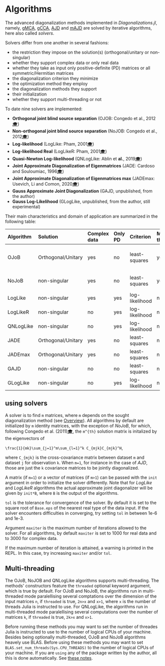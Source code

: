 # Algorithms

The advanced diagonalization methods implemented in *Diagonalizations.jl*,
namely, [gMCA](@ref), [gCCA](@ref), [AJD](@ref) and [mAJD](@ref)
are solved by iterative algorithms, here also called *solvers*.

Solvers differ from one another in several fashions:
- the restriction they impose on the solution(s) (orthogonal/unitary or non-singular)
- whether they support complex data or only real data
- whether they take as input only positive-definite (PD) matrices or all symmetric/Hermitian matrices
- the diagonalization criterion they minimize
- the optimization method they employ
- the diagonalization methods they support
- their initialization
- whether they support multi-threading or not

To date nine solvers are implemented:

- **Orthogonal joint blind source separation** (OJOB: Congedo et al., 2012[🎓](@ref))
- **Non-orthogonal joint blind source separation** (NoJOB: Congedo et al., 2012[🎓](@ref))
- **Log-likelihood** (LogLike: Pham, 2001[🎓](@ref))
- **Log-likelihood Real** (LogLikeR: Pham, 2001[🎓](@ref))
- **Quasi-Newton Log-likelihood** (QNLogLike: Ablin et **al.**, 2019[🎓](@ref))
- **Joint Approximate Diagonalization of Eigenmatrices** (JADE: Cardoso and Souloumiac, 1996[🎓](@ref))
- **Joint Approximate Diagonalization of Eigenmatrices max** (JADEmax: Usevich, Li and Comon, 2020[🎓](@ref))
- **Gauss Approximate Joint Diagonalization** (GAJD, unpublished, from the author)
- **Gauss Log-Likelihood** (GLogLike, unpublished, from the author, still experimental)


Their main characteristics and domain of application are summarized in the following table:

| Algorithm  | Solution | Complex data | Only PD | Criterion | Multi-threaded | Supported Methods |
|:---------|:---------|:-------------|:----------|:--------|:--------|:--------|
| OJoB     | Orthogonal/Unitary| yes | no| least-squares | yes | gMCA, gCCA, AJD, mAJD |
| NoJoB    | non-singular| yes       | no |least-squares | yes | gMCA, AJD, mAJD |
| LogLike  | non-singular| yes       | yes| log-likelihood | no | AJD |
| LogLikeR | non-singular| no        | yes| log-likelihood | no | AJD |
| QNLogLike| non-singular| no        | yes| log-likelihood | no | AJD |
| JADE     | Orthogonal/Unitary| yes | no | least-squares | no | AJD |
| JADEmax  | Orthogonal/Unitary| yes | no | least-squares | no | AJD |
| GAJD     | non-singular| no        | no | least-squares | no | AJD |
| GLogLike | non-singular| no        | yes | log-likelihood | no | AJD |



## using solvers

A solver is to find ``m`` matrices, where ``m`` depends on the
sought diagonalization method (see [Overview](@ref)).
All algorithms by default are initialized by ``m`` identity
matrices, with the exception of *NoJoB*,
for which, following Congedo et al. (2011)[🎓](@ref), the ``m^{th}`` solution
matrix is initalized by the eigenvectors of

``\frac{1}{mk}\sum_{j=1}^m\sum_{l=1}^k C_{mjk}C_{mjk}^H``,

where ``C_{mjk}`` is the cross-covariance matrix between dataset
``m`` and dataset ``j`` for observation ``k``. When ``m=1``,
for instance in the case of *AJD*, those are just the ``k`` covariance matrices
to be jointly diagonalized.

A matrix (if ``m=1``) or a vector of matrices (if ``m>1``) can be passed with the `init` argument in order to initialize
the solver differently. Note that for *LogLike* and *LogLikeR* algorithms
the actual approximate joint diagonalizer will be given by `init*B`, where `B` is the output of the algorithms.

`tol` is the tolerance for convergence of the solver.
By default it is set to the square root of `Base.eps` of the nearest real type of the data input. If the solver encounters difficulties in converging, try setting `tol` in between 1e-6 and 1e-3.

Argument `maxiter` is the maximum number of iterations allowed to the solver.
For all algorithms, by default `maxiter` is set to 1000 for real data and to
3000 for complex data.

If the maximum number of iteration
is attained, a warning is printed in the REPL.
In this case, try increasing `maxiter` and/or `tol`.

## Multi-threading

The OJoB, NoJOB and QNLogLike algorithms supports multi-threading.
The methods' constructors feature the `threaded` optional keyword argument,
which is true by default.
For OJoB and NoJoB, the algorithms run in multi-threaded
mode paralellising several comptations over the dimension of the
input matrices ``n``, if `threaded` is true, ``2n>x`` and ``x>1``,
where ``x`` is the number of threads Julia is instructed to use.
For QNLogLike, the algorithms run in multi-threaded
mode paralellising several computations over the number of matrices ``k``,
if `threaded` is true, ``2k>x`` and ``x>1``.

Before running these methods you may want to set the number of threades
Julia is instructed to use to the number of logical CPUs of your machine.
Besides being optionally multi-threaded, OJoB and NoJoB algorithms heavely use BLAS.
Before using these methods you may want to
set `BLAS.set_num_threads(Sys.CPU_THREADS)` to the number of logical CPUs
of your machine. If you are `using` any of the
package written by the author, all this is done automatically. See
[these notes](https://marco-congedo.github.io/PosDefManifold.jl/dev/MainModule/#Threads-1).
